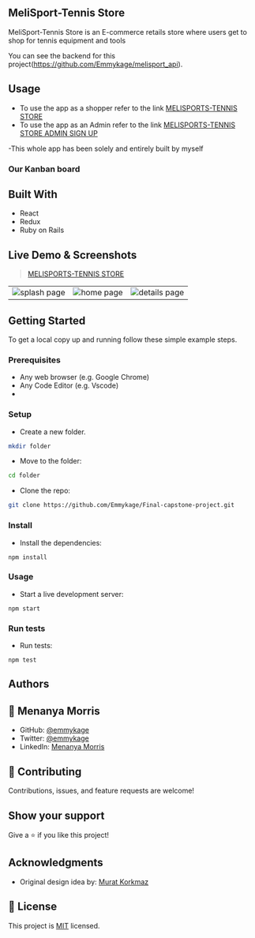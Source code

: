 ## MeliSport-Tennis Store

MeliSport-Tennis Store is an E-commerce retails store where users get to shop for tennis equipment and tools

You can see the backend for this project(https://github.com/Emmykage/melisport_api).

## Usage
- To use the app as a shopper refer to the link [MELISPORTS-TENNIS STORE](https://unique-smakager-fba34b.netlify.app/)
- To use the app as an Admin refer to the link [MELISPORTS-TENNIS STORE ADMIN SIGN UP](https://unique-smakager-fba34b.netlify.app/auth/sign_up)


-This whole app has been solely and entirely built by myself

### Our Kanban board

## Built With

- React
- Redux
- Ruby on Rails 

## Live Demo & Screenshots

> [MELISPORTS-TENNIS STORE](https://unique-smakager-fba34b.netlify.app/)

<table>
<tr>
<td><img src="src/assets/img/power_spokes_splash_screen.PNG" alt="splash page"></td>
<td><img src="src/assets/img/power_spokes_home_screen.PNG" alt="home page"></td>
<td><img src="src/assets/img/power_spokes_details.PNG" alt="details page"></td>
</tr>
</table>


## Getting Started

To get a local copy up and running follow these simple example steps.

### Prerequisites

- Any web browser (e.g. Google Chrome)
- Any Code Editor (e.g. Vscode)
- 

### Setup

- Create a new folder.

```bash
mkdir folder
```

- Move to the folder:

```bash
cd folder
```

- Clone the repo:

```bash
git clone https://github.com/Emmykage/Final-capstone-project.git
```

### Install

- Install the dependencies:

```
npm install
```

### Usage

- Start a live development server:

```
npm start
```

### Run tests

- Run tests:

```
npm test
```

## Authors

## 👤 Menanya Morris

- GitHub: [@emmykage](https://github.com/emmykage)
- Twitter: [@emmykage](https://twitter.com/mennydev)
- LinkedIn: [Menanya Morris](https://www.linkedin.com/in/morris-menanya-a51985104/)



## 🤝 Contributing

Contributions, issues, and feature requests are welcome!

## Show your support

Give a ⭐️ if you like this project!

## Acknowledgments

- Original design idea by: [Murat Korkmaz](https://www.behance.net/muratk)

## 📝 License

This project is [MIT](./MIT.md) licensed.
